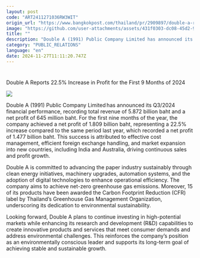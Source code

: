 ```yaml
---
layout: post
code: "ART2411271036RW3WIT"
origin_url: "https://www.bangkokpost.com/thailand/pr/2909897/double-a-reports-22-5-increase-in-profit-for-the-first-9-months-of-2024-"
image: "https://github.com/user-attachments/assets/431f0303-dc08-45d2-922e-b30cfc39be53"
title: ""
description: "Double A (1991) Public Company Limited has announced its Q3/2024 financial performance, recording total revenue of 5.872 billion baht and a net profit of 645 million baht. For the first nine months of the year, the company achieved a net profit of 1.809 billion baht, representing a 22.5% increase compared to the same period last year, which recorded a net profit of 1.477 billion baht. This success is attributed to effective cost management, efficient foreign exchange handling, and market expansion into new countries, including India and Australia, driving continuous sales and profit growth."
category: "PUBLIC_RELATIONS"
language: "en"
date: 2024-11-27T11:11:20.747Z
---
```


# 

Double A Reports 22.5% Increase in Profit for the First 9 Months of 2024

![](https://github.com/user-attachments/assets/98c86a33-40bc-4bf0-bfa8-9b0a7d01dc5a)

Double A (1991) Public Company Limited has announced its Q3/2024 financial performance, recording total revenue of 5.872 billion baht and a net profit of 645 million baht. For the first nine months of the year, the company achieved a net profit of 1.809 billion baht, representing a 22.5% increase compared to the same period last year, which recorded a net profit of 1.477 billion baht. This success is attributed to effective cost management, efficient foreign exchange handling, and market expansion into new countries, including India and Australia, driving continuous sales and profit growth. 

Double A is committed to advancing the paper industry sustainably through clean energy initiatives, machinery upgrades, automation systems, and the adoption of digital technologies to enhance operational efficiency. The company aims to achieve net-zero greenhouse gas emissions. Moreover, 15 of its products have been awarded the Carbon Footprint Reduction (CFR) label by Thailand’s Greenhouse Gas Management Organization, underscoring its dedication to environmental sustainability. 

Looking forward, Double A plans to continue investing in high-potential markets while enhancing its research and development (R&D) capabilities to create innovative products and services that meet consumer demands and address environmental challenges. This reinforces the company’s position as an environmentally conscious leader and supports its long-term goal of achieving stable and sustainable growth.